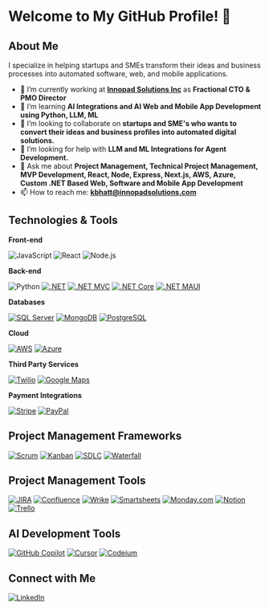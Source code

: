 # Welcome to My GitHub Profile! 👋

## About Me
I specialize in helping startups and SMEs transform their ideas and business processes into automated software, web, and mobile applications. 

- 🔭 I’m currently working at **[Innopad Solutions Inc](https://innopadsolutions.com/)** as **Fractional CTO & PMO Director**
- 🌱 I’m learning **AI Integrations and AI Web and Mobile App Development using Python, LLM, ML**
- 👯 I’m looking to collaborate on **startups and SME's who wants to convert their ideas and business profiles into automated digital solutions.**
- 🤔 I’m looking for help with **LLM and ML Integrations for Agent Development.**
- 💬 Ask me about **Project Management, Technical Project Management, MVP Development, React, Node, Express, Next.js, AWS, Azure, Custom .NET Based Web, Software and Mobile App Development**
- 📫 How to reach me: **kbhatt@innopadsolutions.com**

## Technologies & Tools

**Front-end**

![JavaScript](https://img.shields.io/badge/-JavaScript-F7DF1E?logo=javascript&logoColor=black)
![React](https://img.shields.io/badge/-React-61DAFB?logo=react&logoColor=black)
![Node.js](https://img.shields.io/badge/-Node.js-339933?logo=node.js&logoColor=white)

**Back-end**

![Python](https://img.shields.io/badge/-Python-3776AB?logo=python&logoColor=white)
[![.NET](https://img.shields.io/badge/-DotNet-512BD4?logo=.net&logoColor=white)](https://dotnet.microsoft.com/)
[![.NET MVC](https://img.shields.io/badge/-ASP.NET_MVC-512BD4?logo=.net&logoColor=white)](https://learn.microsoft.com/en-us/aspnet/mvc/overview/)
[![.NET Core](https://img.shields.io/badge/-DotNet_Core-512BD4?logo=.net&logoColor=white)](https://learn.microsoft.com/en-us/dotnet/core/)
[![.NET MAUI](https://img.shields.io/badge/-DotNet_MAUI-512BD4?logo=.net&logoColor=white)](https://learn.microsoft.com/en-us/dotnet/maui/)

**Databases**

[![SQL Server](https://img.shields.io/badge/-SQL_Server-CC2927?logo=microsoftsqlserver&logoColor=white)](https://www.microsoft.com/en-us/sql-server)
[![MongoDB](https://img.shields.io/badge/-MongoDB-47A248?logo=mongodb&logoColor=white)](https://www.mongodb.com/)
[![PostgreSQL](https://img.shields.io/badge/-PostgreSQL-4169E1?logo=postgresql&logoColor=white)](https://www.postgresql.org/)

**Cloud**

[![AWS](https://img.shields.io/badge/-AWS-232F3E?logo=amazonaws&logoColor=white)](https://aws.amazon.com/)
[![Azure](https://img.shields.io/badge/-Azure-0078D4?logo=microsoftazure&logoColor=white)](https://azure.microsoft.com/)

**Third Party Services**

[![Twilio](https://img.shields.io/badge/-Twilio-F22F46?logo=twilio&logoColor=white)](https://www.twilio.com/)
[![Google Maps](https://img.shields.io/badge/-Google_Maps-4285F4?logo=googlemaps&logoColor=white)](https://developers.google.com/maps)

**Payment Integrations**

[![Stripe](https://img.shields.io/badge/-Stripe-008CDD?logo=stripe&logoColor=white)](https://stripe.com/)
[![PayPal](https://img.shields.io/badge/-PayPal-003087?logo=paypal&logoColor=white)](https://developer.paypal.com/)

## Project Management Frameworks

[![Scrum](https://img.shields.io/badge/-Scrum-00BFFF?logo=scrumalliance&logoColor=white)](https://www.scrum.org/)
[![Kanban](https://img.shields.io/badge/-Kanban-008000?logo=kanban&logoColor=white)](https://kanbanize.com/kanban-resources/getting-started/what-is-kanban)
[![SDLC](https://img.shields.io/badge/-SDLC-FF4500?logo=developerboard&logoColor=white)](https://en.wikipedia.org/wiki/Systems_development_life_cycle)
[![Waterfall](https://img.shields.io/badge/-Waterfall-1E90FF?logo=waterfall&logoColor=white)](https://www.productplan.com/glossary/waterfall-methodology/)

## Project Management Tools

[![JIRA](https://img.shields.io/badge/-JIRA-0052CC?logo=jira&logoColor=white)](https://www.atlassian.com/software/jira)
[![Confluence](https://img.shields.io/badge/-Confluence-172B4D?logo=confluence&logoColor=white)](https://www.atlassian.com/software/confluence)
[![Wrike](https://img.shields.io/badge/-Wrike-08CC82?logo=wrike&logoColor=white)](https://www.wrike.com/)
[![Smartsheets](https://img.shields.io/badge/-Smartsheets-0273CF?logo=smartsheet&logoColor=white)](https://www.smartsheet.com/)
[![Monday.com](https://img.shields.io/badge/-Monday.com-FF3E00?logo=monday&logoColor=white)](https://monday.com/)
[![Notion](https://img.shields.io/badge/-Notion-000000?logo=notion&logoColor=white)](https://www.notion.so/)
[![Trello](https://img.shields.io/badge/-Trello-0079BF?logo=trello&logoColor=white)](https://trello.com/)

## AI Development Tools

[![GitHub Copilot](https://img.shields.io/badge/-GitHub%20Copilot-000000?logo=github&logoColor=white)](https://github.com/features/copilot)
[![Cursor](https://img.shields.io/badge/-Cursor-0088CC?logo=cursor&logoColor=white)](https://www.cursor.so/)
[![Codeium](https://img.shields.io/badge/-Codeium-FFD700?logo=codeium&logoColor=black)](https://www.codeium.com/)

## Connect with Me
[![LinkedIn](https://img.shields.io/badge/-LinkedIn-0077B5?logo=linkedin&logoColor=white)](https://www.linkedin.com/in/kandarpbhatt786/)


